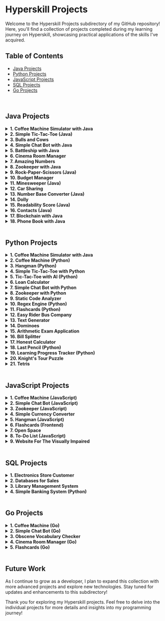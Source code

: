 # Hyperskill Projects

Welcome to the Hyperskill Projects subdirectory of my GitHub repository! Here, you'll find a collection of projects completed during my learning journey on Hyperskill, showcasing practical applications of the skills I've acquired.

## Table of Contents

- [Java Projects](#java-projects)
- [Python Projects](#python-projects)
- [JavaScript Projects](#javascript-projects)
- [SQL Projects](#sql-projects)
- [Go Projects](#go-projects)

</br>

## Java Projects
<details>
  <summary><strong>1. Coffee Machine Simulator with Java</strong></summary>

  What can be better than a cup of coffee during a break? A coffee that you don’t have to make yourself. It’s enough to press a couple of buttons on the machine and you get a cup of energy; but first, we should teach the machine how to do it.
  
  In this project, you'll program a coffee machine simulator using Java. The machine works with typical products: coffee, milk, sugar, and plastic cups; if it runs out of something, it shows a notification. You can get three types of coffee: espresso, cappuccino, and latte. Since nothing’s for free, it also collects the money.
  
  This project allows you to better understand the basic OOP, its main concepts such as classes, class methods and attributes, and get a taste of Java. Practice working with methods, challenge yourself with loops and conditions, and get more confident with OOP.
</details>

<details>
  <summary><strong>2. Simple Tic-Tac-Toe (Java)</strong></summary>

  Everybody remembers this paper-and-pencil game from childhood: Tic-Tac-Toe, also known as Noughts and crosses or Xs and Os. A single mistake usually costs you the game, but thankfully it is simple enough that most players discover the best strategy quickly. Let’s program Tic-Tac-Toe and get playing!
</details>

<details>
  <summary><strong>3. Bulls and Cows</strong></summary>

  Write your own advanced version of the classic code breaking game "Bulls and Cows". Start with recreating the original version of the game and then take it to a new level.
</details>

<details>
  <summary><strong>4. Simple Chat Bot with Java</strong></summary>

  Begin grasping coding fundamentals by creating a simple console chat bot from scratch. This bot will be able to engage in basic conversation with you and perform simple arithmetic. During this journey, you will play some word and number games that you are going to implement on your own. Pack up and let’s hit the road!
</details>

<details>
  <summary><strong>5. Battleship with Java</strong></summary>

  Writing games is probably one of the most exciting tasks in programming. While creating your first console game, you will learn about processing user input and handling errors.
</details>

<details>
  <summary><strong>6. Cinema Room Manager</strong></summary>

  In this project, you will build a program that automates cinema theatre management. You will utilize key Java concepts, including working with input/output operations, handling arrays, creating functions, and using loops and conditional statements.
</details>

<details>
  <summary><strong>7. Amazing Numbers</strong></summary>

  We use numbers every day. But do you know how many different properties they have? Let's take a look at some of the amazing properties of numbers. After completing this project, you will write a program that knows how to determine whether a number is Palindromic or Gapful, or how to distinguish Spy numbers from others. Numbers can be fascinating!
</details>

<details>
  <summary><strong>8. Zookeeper with Java</strong></summary>

  Learn the very basics of Java coding by building a simple tool for zookeepers. Get to know how to work with variables, strings and arrays, put them in while loops and develop a simple console app from scratch.
</details>

<details>
  <summary><strong>9. Rock-Paper-Scissors (Java)</strong></summary>

  If you’ve ever wanted to create games, this project will get you started! In this project, you will code a Rock-Paper-Scissors-Lizard-Spock game, a more advanced version of Rock-Paper-Scissors and play against the computer.
</details>

<details>
  <summary><strong>10. Budget Manager</strong></summary>

  Not to sound overly serious, but it’s very important to manage your budget. This implies analyzing your expenses and estimating the income, which sometimes may be difficult to do yourself. Luckily, technology is there to assist: you can create your own personal budget manager program that counts the ins and outs and helps control the finances.
</details>

<details>
  <summary><strong>11. Minesweeper (Java)</strong></summary>

  You played this game when the Internet cut off, didn’t you? It is time to remember the good old days. In this project, you will create your own "Minesweeper" game.
</details>

<details>
  <summary><strong>12. Car Sharing</strong></summary>

  During the project implementation, you will learn the basics of SQL and work with the H2 database. You will also learn about advanced Java features such as Collections.
</details>

<details>
  <summary><strong>13. Number Base Converter (Java)</strong></summary>

  We’re all quite used to our good old decimal system of numerals. But let’s not forget that there are other ways to count! Whether we need to convert numbers from one system to another just for fun or to store large data more efficiently, a converter proves helpful. In this project, you will create your own tool that will help you convert numbers from one system to another.
</details>

<details>
  <summary><strong>14. Dolly</strong></summary>

  In 1996 The Roslin Institute from Scotland cloned a sheep called Dolly. A big step in the history of humankind. You don't need to clone a sheep in this project, don't worry. Instead of Dolly, clone a remote repository. A clone is a copy of a repository, created in a new directory. The aim is usually to make a local copy of a remote repository that is hosted on a third-party service. After this, you can work on your local copy, make changes, and push the changes back.
</details>

<details>
  <summary><strong>15. Readability Score (Java)</strong></summary>

  Everyone has their own personal reading history, and as we grow up, we are able to comprehend more and more complicated texts. But how do you estimate the level of difficulty of a given text, and how do you teach a computer to do that? In this project, you will find it out: write a program that determines how difficult the text is and for which age it is most suitable.
</details>

<details>
  <summary><strong>16. Contacts (Java)</strong></summary>

  You will learn the essential basics of object-oriented programming: encapsulation, inheritance, and polymorphism. Inheritance will allow you to write code that can perform the same process but for different objects. Polymorphism helps to initiate different processes for different objects by using the same method. You’ll also learn to prevent other users of your code from modifying the variables using encapsulation.
</details>

<details>
  <summary><strong>17. Blockchain with Java</strong></summary>

  Blockchains are data structures where blocks are inseparably connected. What makes blockchains so special is the security level they offer due to the way they are constructed. Blockchains are unhackable, so it makes perfect sense why cryptocurrency makes use of this technology. In this project, you will try yourself at making a microcosm where virtual miners earn cryptocurrency and exchange messages and transactions using blockchain. As difficult as the project might be, it is bound to pay off: not in cryptocurrency, but in knowledge and skills.
</details>

<details>
  <summary><strong>18. Phone Book with Java</strong></summary>

  You suddenly remember you need to call your aunt and wish her a happy birthday, but how do you find her number quickly in a giant phonebook? Write a program that will solve this problem once and forever: create a phonebook where you can easily, quickly and efficiently find necessary information. Names and numbers, here we come.
</details>

</br>

## Python Projects
<details>
  <summary><strong>1. Coffee Machine Simulator with Java</strong></summary>

  Imagine that you're the owner of a new small corner shop. You are doing well and want to determine how much you earned in the first month. Create a simple tool that will calculate your net income. Upon completing this project, you can use this tool for your own accounting needs.
</details>

<details>
  <summary><strong>2. Coffee Machine (Python)</strong></summary>

  What can be better than a cup of coffee during a break? A coffee that you don’t have to make yourself. It’s enough to press a couple of buttons on the machine and you get a cup of energy; but first, we should teach the machine how to do it. In this project, you will work on programming a coffee machine simulator. The machine works with typical products: coffee, milk, sugar, and plastic cups; if it runs out of something, it shows a notification. You can get three types of coffee: espresso, cappuccino, and latte. Since nothing’s for free, it also collects the money.
</details>

<details>
  <summary><strong>3. Hangman (Python)</strong></summary>

  Hangman is a popular yet grim puzzle game. A cruel computer hides a word from you, which you try to guess letter by letter. If you fail, you'll be “hanged”. If you win, you'll survive. You’ve probably played the game at least once or twice. Now you can actually create this game yourself!
</details>

<details>
  <summary><strong>4. Simple Tic-Tac-Toe with Python</strong></summary>

  Everybody remembers this paper-and-pencil game from childhood: Tic-Tac-Toe, also known as Noughts and crosses or Xs and Os. A single mistake usually costs you the game, but thankfully it is simple enough that most players discover the best strategy quickly. Let’s program Tic-Tac-Toe and get playing!
</details>

<details>
  <summary><strong>5. Tic-Tac-Toe with AI (Python)</strong></summary>

  Everybody remembers this paper-and-pencil game from childhood: Tic-Tac-Toe, also known as Noughts and Crosses or X's and O's. A single mistake usually costs you the game, but thankfully it's simple enough that most players discover the best strategy quickly. Let’s program Tic-Tac-Toe and create an AI opponent to do battle with!
</details>

<details>
  <summary><strong>6. Loan Calculator</strong></summary>

  Personal finances are an important part of life. Sometimes you need some extra money and decide to take a loan, or you want to buy a house using a mortgage. To make an informed decision, you need to be able to calculate different financial parameters. Let’s make a program that can help us with that!
</details>

<details>
  <summary><strong>7. Simple Chat Bot with Python</strong></summary>

  Create a simple console chat bot from scratch that will communicate with you and perform basic arithmetic operations.
</details>

<details>
  <summary><strong>8. Zookeeper with Python</strong></summary>

  Learn the very basics of Python coding by building a simple tool for zookeepers. Get to know how to work with variables and lists, put them in while loops and develop a simple console app from scratch.
</details>

<details>
  <summary><strong>9. Static Code Analyzer</strong></summary>

  In this project, you will create a simple static analyzer tool that finds common stylistic issues in Python code. You will get a general idea of static code analysis and expand your competence in Python.
</details>

<details>
  <summary><strong>10. Regex Engine (Python)</strong></summary>

  Regular expressions are a fundamental part of computer science and natural language processing. In this project, you will write an extendable regex engine that can handle basic regex syntax, including literals (a, b, c, etc.), wild-cards (.), and metacharacters (?, *, +, ^, $).
</details>

<details>
  <summary><strong>11. Flashcards (Python)</strong></summary>

  When learning a new language, it can be hard to remember all the new vocabulary, which is exactly where flashcards can help. Typically, flashcards show a hint (a task or a picture) on one side and the right answer on the other. Flashcards can be used to remember any sort of data, so if you want to create a useful tool to help your learning and your programming skills, this project is for you.
</details>

<details>
  <summary><strong>12. Easy Rider Bus Company</strong></summary>

  You've just been hired by a bus company that started actively using the Internet for business. Before you came, their database had been updated a few times by various employees with various levels of skill. Your task is to find all the mistakes they made in the database. Good news: you have documentation, but bad news: it's incomplete. This promises to be quite an investigation! In this project, you will write your own programs to test data consistency and correctness. You will practice reading documentation, working with data in JSON format, and creating lists, iterators, and dictionaries. You will also learn how to work with set methods, the itertools library, and the regular expression library.
</details>

<details>
  <summary><strong>13. Text Generator</strong></summary>

  Machine learning is getting crazy smart these days. You've probably read texts or scripts written by machine learning algorithms, some of them even mimicking styles of certain people! If you ever wondered how it works and what are the secrets behind machine learning, this project is for you! You will have a chance to understand and implement a simple text generator using Markov chains.
</details>

<details>
  <summary><strong>14. Dominoes</strong></summary>

  Have you ever wanted to code a game where the computer is your enemy? Well, this little project allows you to do just that. Take turns playing classic dominoes against your computer in a race to victory. Learn, how artificial intelligence can make use of simple statistics to make educated decisions. This project is all about basic concepts, put them to practice by making a fun little game.
</details>

<details>
  <summary><strong>15. Arithmetic Exam Application</strong></summary>

  Many people are fond of interactive learning. In this project, you will learn how to write an application that can facilitate solving arithmetic operations in a quick manner. The application will generate a mathematical expression for a user to solve. Implement various levels of difficulty and let the application save the results and show the progress of learning.
</details>

<details>
  <summary><strong>16. Bill Splitter</strong></summary>

  Everyone likes eating out with friends. The more friends, the better, but the bill time is always a bummer, to say the least. Why not develop a tool to keep the fun alive and make sure that everyone pays an equal amount.
</details>

<details>
  <summary><strong>17. Honest Calculator</strong></summary>

  The International Union Against Idleness (IUAI) announced a competition for an application that would motivate users. There are prizes involved. Since you like competing and know a little bit about programming, you asked your friend to prepare an interesting algorithm for a quick buck. Unfortunately, you weren't clear enough, and instead of a ready-made program, a friend prepared a flowchart of Honest Calculator. You will have to put some effort into assembling it.
</details>

<details>
  <summary><strong>18. Last Pencil (Python)</strong></summary>

  Playing with friends is pure fun but getting ahead of them is even more enjoyable. Invite a friend to play the Last Pencil, a game where you decide who wins. In this project, your opponent is a computer that is an expert in the game. But it's up to you to choose who wins.
</details>

<details>
  <summary><strong>19. Learning Progress Tracker (Python)</strong></summary>

  Online learning is gaining popularity. A good education platform can manage registrations, track learning progress, send notifications and newsletters to many users worldwide. It is a huge volume of work indeed. In this project, you will build an application that keeps track of the registered users, their learning progress, and metrics. It will also provide detailed information about each user or any category of users and the overall statistics for the entire learning platform.
</details>

<details>
  <summary><strong>20. Knight's Tour Puzzle</strong></summary>

  The Knight’s Tour is a fun puzzle where you move the knight so that it visits every square of the chessboard once. The rules are simple and fun, but the game is really hard to master. Let’s make a program to find a solution!
</details>

<details>
  <summary><strong>21. Tetris</strong></summary>

  Tetris is one of the best-selling video game franchises of all time. You know the rules. Move and rotate blocks of various shapes to fill the empty space on the screen. Fill horizontal rows with the blocks to continue the gameplay. The game is over when there is no free space on the screen.
</details>

</br>

## JavaScript Projects
<details>
  <summary><strong>1. Coffee Machine (JavaScript)</strong></summary>

  What can be better than a cup of coffee during a break? Two cups. Press a couple of buttons on the machine, and, voilà, a burst of raw energy is in your hands. But first, we should teach the machine how to do it. In this project, you will work on a coffee machine simulator. This machine uses regular ingredients — coffee, milk, and plastic cups. Should it run out of something, it will show you a notification. Our device will serve espresso, cappuccino, and latte. And since nothing is for free, it will also charge coffee lovers for a cup.
</details>

<details>
  <summary><strong>2. Simple Chat Bot (JavaScript)</strong></summary>

  Here, at the beginning of your programmer’s path, creating a simple console chat bot will do wonders to guide you through the basics of coding. During this journey you will also play some word and number games that you are going to implement all on your own. Pack up and let’s hit the road, my friend!
</details>

<details>
  <summary><strong>3. Zookeeper (JavaScript)</strong></summary>

  This short code challenge can help the local zoo look after its denizens. You will create a tool for monitoring animals and their status.
</details>

<details>
  <summary><strong>4. Simple Currency Converter</strong></summary>

  Have you ever wondered how many Japanese yens you can have for 100 USD? In this project, you will write a program that converts a provided currency to another. In addition, you will improve your programming skills with JavaScript and get more comfortable using it!
</details>

<details>
  <summary><strong>5. Hangman (JavaScript)</strong></summary>

  Hangman is a popular yet grim puzzle game. A cruel computer hides a word from you, which you try to guess letter by letter. If you fail, you'll be “hanged”. If you win, you'll survive. You’ve probably played the game at least once or twice. Now you can actually create this game yourself!
</details>

<details>
  <summary><strong>6. Flashcards (Frontend)</strong></summary>

  If you are a beginner web developer, you need to know the basics of CSS and HTML. This project is great for those who need somewhere to start. Your goal is to create a stylized page with flashcards, each containing a question on one side and the answer on the other. You can choose any subject you want for your flashcards!
</details>

<details>
  <summary><strong>7. Open Space</strong></summary>

  Have you ever dreamt about exploring deep space? In this project, you'll create a simple web game where you launch a rocket from an uninhabited planet. You don't have to be a rocket scientist to complete this project: we will start from the ground up by learning how to implement an HTML skeleton of a page and use CSS. Then, we'll learn how to make the game interactive with JS, and by the end of the project, you'll have a firm knowledge foundation for developing your frontend skills.
</details>

<details>
  <summary><strong>8. To-Do List (JavaScript)</strong></summary>

  Have you ever had the feeling that you're missing something important? If so, to-do lists can be of help. A clear outline of your daily tasks will help you stay composed and mentally focused. In this project, you will create a simple to-do list that can manage your tasks.
</details>

<details>
  <summary><strong>9. Website For The Visually Impaired</strong></summary>

  Designing a website with content accessibility in mind is crucial. Developers must consider various factors to ensure it's accessible to everyone. Your task is to construct a website catering to visually impaired individuals, complete with unique accessibility modes. Additionally, you'll learn how to manipulate the DOM through HTML and JS to create a web page.
</details>

</br>

## SQL Projects
<details>
  <summary><strong>1. Electronics Store Customer</strong></summary>

As a customer of an electronic store, the main objective is to utilize the store's interface to acquire information. This will assist in discovering the most functional and affordable devices that match the individual's specific requirements and preferences.
</details>

<details>
  <summary><strong>2. Databases for Sales</strong></summary>

The volume of data generated by our car dealership continues to grow daily. The data can help you draw significant conclusions to run the business more efficiently. But first, we need a convenient way to collect, organize, and store the data. This project focuses on designing and optimizing a database system enabling efficient data management.
</details>

<details>
  <summary><strong>3. Library Management System</strong></summary>

Good library management is all about keeping records. In the past, special logbooks were reserved for these purposes. The modern solution are databases, an excellent tool for storing big chunks of information — anything, from images to text, single-character data to thousands of digits. You don't even need to keep this data on your computer! Let's see how databases can help you with running a library.
</details>

<details>
  <summary><strong>4. Simple Banking System (Python)</strong></summary>

Everything goes digital these days, and so does money. Today, most people have credit cards, which saves us time and energy and protects us from unnecessary stress. Cards make our lives easier in so many ways  to carry a wallet full of cash to providing consumer protection. In this project, you will develop a simple banking system with a database.
</details>
</br>

## Go Projects
<details>
  <summary><strong>1. Coffee Machine (Go)</strong></summary>

What can be better than a cup of coffee during a break? Two cups. Press a couple of buttons on the machine, and, voilà, a burst of raw energy is in your hands. But first, we should teach the machine how to do it. In this project, you will work on a coffee machine simulator. This machine uses regular ingredients — coffee, milk, and plastic cups. Should it run out of something, it will show you a notification. Our device will serve espresso, cappuccino, and latte. And since nothing is for free, it will also charge coffee lovers for a cup.
</details>

<details>
  <summary><strong>2. Simple Chat Bot (Go)</strong></summary>

Here, at the beginning of your programmer’s path, creating a simple console chat bot will do wonders to guide you through the basics of coding. During this journey you will also play some word and number games that you are going to implement all on your own. Pack up and let’s hit the road, my friend!
</details>

<details>
  <summary><strong>3. Obscene Vocabulary Checker</strong></summary>

Today, many popular platforms on the Internet use artificial intelligence to filter out offensive comments and posts. Building such a filter requires a lot of skill and knowledge. There is another way to hide obscene words in the comments. Of course, it is not as effective as artificial intelligence, but it will do the job. The Obscene Vocabulary Checker is a simple console program that finds certain words and replaces them with ******.
</details>

<details>
  <summary><strong>4. Cinema Room Manager (Go)</strong></summary>

Cinema has been a part of the entertainment industry for a long time: a good movie is a way to escape reality and live through a variety of emotions. The best cinema experience you can get is probably in a cinema theatre. In this project, you will create an application that helps manage a cinema theatre: sell tickets, check available seats, see sales statistics, and more.
</details>

<details>
  <summary><strong>5. Flashcards (Go)</strong></summary>

When learning a new language, it can be hard to remember all the new vocabulary, which is exactly where flashcards can help. Typically, flashcards show a hint (a task or a picture) on one side and the right answer on the other. Flashcards can be used to remember any sort of data, so if you want to create a useful tool to help your learning and your programming skills, this project is for you.
</details>

</br>

## Future Work
As I continue to grow as a developer, I plan to expand this collection with more advanced projects and explore new technologies. Stay tuned for updates and enhancements to this subdirectory!

Thank you for exploring my Hyperskill projects. Feel free to delve into the individual projects for more details and insights into my programming journey!
